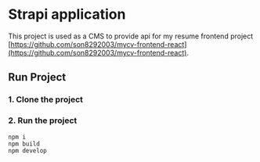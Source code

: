 # Strapi application
This project is used as a CMS to provide api for my resume frontend project [https://github.com/son8292003/mycv-frontend-react](https://github.com/son8292003/mycv-frontend-react).

## Run Project
### 1. Clone the project

### 2. Run the project
```shell
npm i
npm build
npm develop
```
